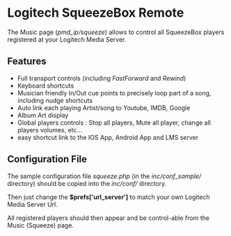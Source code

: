 # Logitech SqueezeBox Remote

The Music page (*pmd_ip/squeeze*) allows to control all SqueezeBox players registered at your Logitech Media Server.

## Features #########################################################################

- Full transport controls (including *FastForward* and *Rewind*)
- Keyboard shortcuts
- Musician friendly In/Out cue points to precisely loop part of a song, including nudge shortcuts
- Auto link each playing Artist/song to Youtube, IMDB, Google
- Album Art display
- Global players controls : Stop all players, Mute all player, change all players volumes, etc...
- easy shortcut link to the IOS App, Android App and LMS server


## Configuration File #########################################################################

The sample configuration file *squeeze.php* (in the *inc/conf_sample/* directory) should be copied into the *inc/conf/* directory.

Then just change the **$prefs['url_server']** to match your own Logitech Media Server Url.

All registered players should then appear and be control-able from the Music (Squeeze) page.
